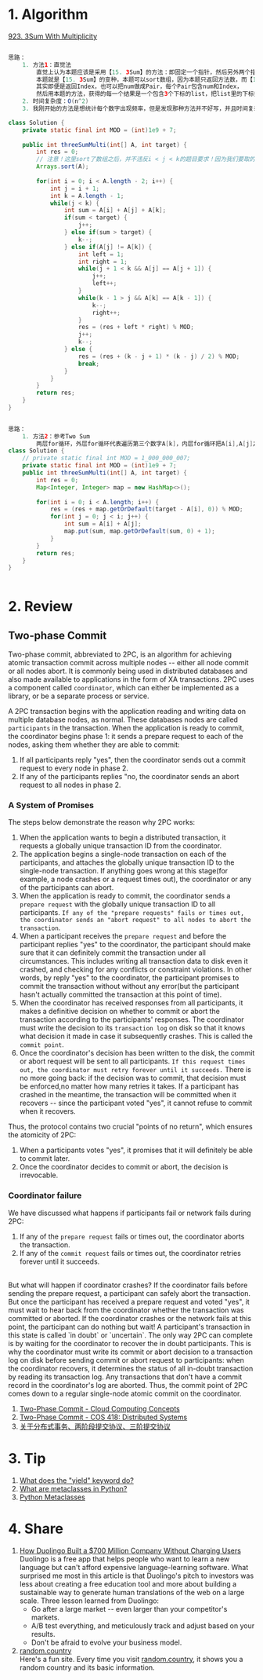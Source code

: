# 1. Algorithm

[923. 3Sum With Multiplicity](https://leetcode.com/problems/3sum-with-multiplicity/description/)
```Java

思路：
    1. 方法1：直觉法
        直觉上认为本题应该是采用【15. 3Sum】的方法：即固定一个指针，然后另外两个指针一前一后向中间走
        本题就是【15. 3Sum】的变种，本题可以sort数组，因为本题只返回方法数，而【15. 3Sum】需要返回Index
        其实即便是返回Index，也可以把num做成Pair，每个Pair包含num和Index，
        然后用本题的方法，获得的每一个结果是一个包含3个下标的list，把list里的下标排序即可！
    2. 时间复杂度：O(n^2)
    3. 我刚开始的方法是想统计每个数字出现频率，但是发现那种方法并不好写，并且时间复杂度依然是O(n^2)

class Solution {
    private static final int MOD = (int)1e9 + 7;
    
    public int threeSumMulti(int[] A, int target) {
        int res = 0;
        // 注意！这里sort了数组之后，并不违反i < j < k的题目要求！因为我们要取的是方法数，不是下标！
        Arrays.sort(A);
        
        for(int i = 0; i < A.length - 2; i++) {
            int j = i + 1;
            int k = A.length - 1;
            while(j < k) {
                int sum = A[i] + A[j] + A[k];
                if(sum < target) {
                    j++;
                } else if(sum > target) {
                    k--;
                } else if(A[j] != A[k]) {
                    int left = 1;
                    int right = 1;
                    while(j + 1 < k && A[j] == A[j + 1]) {
                        j++;
                        left++;
                    }
                    while(k - 1 > j && A[k] == A[k - 1]) {
                        k--;
                        right++;
                    }
                    res = (res + left * right) % MOD;
                    j++;
                    k--;
                } else {
                    res = (res + (k - j + 1) * (k - j) / 2) % MOD;
                    break;
                }
            }
        }
        return res;
    }
}
    

思路：
    1. 方法2：参考Two Sum
        两层for循环，外层for循环代表遍历第三个数字A[k]，内层for循环把A[i],A[j]之和sum全部放入map里！
class Solution {
    // private static final int MOD = 1_000_000_007;
    private static final int MOD = (int)1e9 + 7;
    public int threeSumMulti(int[] A, int target) {
        int res = 0;
        Map<Integer, Integer> map = new HashMap<>();
        
        for(int i = 0; i < A.length; i++) {
            res = (res + map.getOrDefault(target - A[i], 0)) % MOD;
            for(int j = 0; j < i; j++) {
                int sum = A[i] + A[j];
                map.put(sum, map.getOrDefault(sum, 0) + 1);
            }
        }
        return res;
    }
}
    

```

# 2. Review
## Two-phase Commit
Two-phase commit, abbreviated to 2PC, is an algorithm for achieving atomic transaction commit across multiple nodes -- either all node commit or all nodes abort. It is commonly being used in distributed databases and also made available to applications in the form of XA transactions.
2PC uses a component called `coordinator`, which can either be implemented as a library, or be a separate process or service.

A 2PC transaction begins with the application reading and writing data on multiple database nodes, as normal. These databases nodes are called `participants` in the transaction. When the application is ready to commit, the coordinator begins phase 1: it sends a prepare request to each of the nodes, asking them whether they are able to commit:</br>
  1. If all participants reply "yes", then the coordinator sends out a commit request to every node in phase 2.
  2. If any of the participants replies "no, the coordinator sends an abort request to all nodes in phase 2.

### A System of Promises
The steps below demonstrate the reason why 2PC works:</br>
  1. When the application wants to begin a distributed transaction, it requests a globally unique transaction ID from the coordinator. 
  2. The application begins a single-node transaction on each of the participants, and attaches the globally unique transaction ID to the single-node transaction. If anything goes wrong at this stage(for example, a node crashes or a request times out), the coordinator or any of the participants can abort.
  3. When the application is ready to commit, the coordinator sends a `prepare request` with the globally unique transaction ID to all participants. `If any of the "prepare requests" fails or times out, the coordinator sends an "abort request" to all nodes to abort the transaction`.
  4. When a participant receives the `prepare request` and before the participant replies "yes" to the coordinator, the participant should make sure that it can definitely commit the transaction under all circumstances. This includes writing all transaction data to disk even it crashed, and checking for any conflicts or constraint violations. In other words, by reply "yes" to the coordinator, the participant promises to commit the transaction without without any error(but the participant hasn't actually committed the transaction at this point of time). 
  5. When the coordinator has received responses from all participants, it makes a definitive decision on whether to commit or abort the transaction according to the participants' responses. The coordinator must write the decision to its `transaction log` on disk so that it knows what decision it made in case it subsequently crashes. This is called the `commit point`.
  6. Once the coordinator's decision has been written to the disk, the commit or abort request will be sent to all participants. `If this request times out, the coordinator must retry forever until it succeeds.` There is no more going back: if the decision was to commit, that decision must be enforced,no matter how many retries it takes. If a participant has crashed in the meantime, the transaction will be committed when it recovers -- since the participant voted "yes", it cannot refuse to commit when it recovers.  

Thus, the protocol contains two crucial "points of no return", which ensures the atomicity of 2PC:</br>
  1. When a participants votes "yes", it promises that it will definitely be able to commit later.
  2. Once the coordinator decides to commit or abort, the decision is irrevocable.

### Coordinator failure
We have discussed what happens if participants fail or network fails during 2PC:
  1. If any of the `prepare request` fails or times out, the coordinator aborts the transaction.
  2. If any of the `commit request` fails or times out, the coordinator retries forever until it succeeds.
</br>
But what will happen if coordinator crashes?
If the coordinator fails before sending the prepare request, a participant can safely abort the transaction. But once the participant has received a prepare request and voted "yes", it must wait to hear back from the coordinator whether the transaction was committed or aborted. If the coordinator crashes or the network fails at this point, the participant can do nothing but wait! A participant's transaction in this state is called `in doubt` or `uncertain`.
The only way 2PC can complete is by waiting for the coordinator to recover the in doubt participants. This is why the coordinator must write its commit or abort decision to a transaction log on disk before sending commit or abort request to participants: when the coordinator recovers, it determines the status of all in-doubt transaction by reading its transaction log. Any transactions that don't have a commit record in the coordinator's log are aborted. Thus, the commit point of 2PC comes down to a regular single-node atomic commit on the coordinator.

  1. [Two-Phase Commit - Cloud Computing Concepts](https://www.coursera.org/lecture/cloud-computing-2/2-2-two-phase-commit-5hKqB)
  2. [Two-Phase Commit - COS 418: Distributed Systems](https://www.cs.princeton.edu/courses/archive/fall16/cos418/docs/L6-2pc.pdf)
  3. [关于分布式事务、两阶段提交协议、三阶提交协议](https://www.hollischuang.com/archives/681)


# 3. Tip
  1. [What does the "yield" keyword do?](https://stackoverflow.com/questions/231767/what-does-the-yield-keyword-do?rq=1)</br>
  2. [What are metaclasses in Python?](https://stackoverflow.com/questions/100003/what-are-metaclasses-in-python?rq=1)</br>
  3. [Python Metaclasses](https://realpython.com/python-metaclasses/)</br>
  

# 4. Share
  1. [How Duolingo Built a $700 Million Company Without Charging Users](https://producthabits.com/duolingo-built-700-million-company-without-charging-users/?utm_source=wanqu.co&utm_campaign=Wanqu+Daily&utm_medium=website)</br>
    Duolingo is a free app that helps people who want to learn a new language but can't afford expensive language-learning  software.
    What surprised me most in this article is that Duolingo's pitch to investors was less about creating a free education tool and more about building a sustainable way to generate human translations of the web on a large scale.
    Three lesson learned from Duolingo:
      - Go after a large market -- even larger than your competitor's markets.
      - A/B test everything, and meticulously track and adjust based on your results.
      - Don't be afraid to evolve your business model.
  2. [random.country](https://random.country/)</br>
    Here's a fun site. Every time you visit [random.country](https://random.country/), it shows you a random country and its basic information.


  
  
  
  
  
